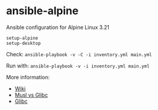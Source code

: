 # ansible-alpine

Ansible configuration for Alpine Linux 3.21

```
setup-alpine
setup-desktop
```

Check:
`ansible-playbook -v -C -i inventory.yml main.yml`

Run with:
`ansible-playbook -v -i inventory.yml main.yml`

More information:

  - [Wiki](https://wiki.alpinelinux.org/wiki/How_to_get_regular_stuff_working)
  - [Musl vs Glibc](https://wiki.musl-libc.org/functional-differences-from-glibc.html)
  - [Glibc](https://wiki.alpinelinux.org/wiki/Running_glibc_programs)
